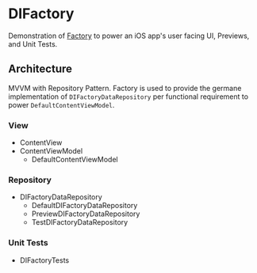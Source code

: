 # DIFactory

Demonstration of [Factory](https://github.com/hmlongco/Factory) to power an iOS app's user facing UI, Previews, and Unit Tests.

## Architecture

MVVM with Repository Pattern.  Factory is used to provide the germane implementation of `DIFactoryDataRepository` per functional requirement to power `DefaultContentViewModel`.

### View

* ContentView
* ContentViewModel
  * DefaultContentViewModel

### Repository

* DIFactoryDataRepository
  * DefaultDIFactoryDataRepository
  * PreviewDIFactoryDataRepository
  * TestDIFactoryDataRepository
 
### Unit Tests

* DIFactoryTests

  
